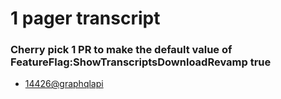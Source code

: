 # 1 pager transcript

### Cherry pick 1 PR to make the default value of FeatureFlag:ShowTranscriptsDownloadRevamp true 

- [14426@graphqlapi](https://github.com/toddle-edu/graphqlapi/pull/14426)
